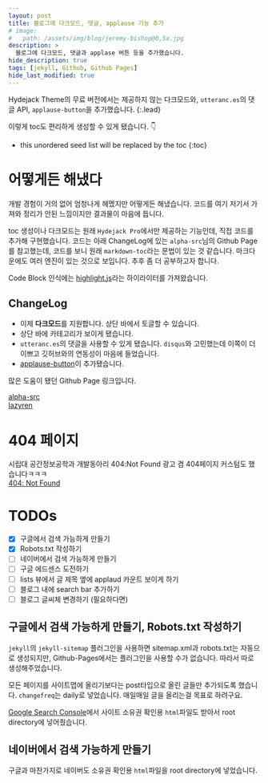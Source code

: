 ```yaml
---
layout: post
title: 블로그에 다크모드, 댓글, applause 기능 추가
# image:
#   path: /assets/img/blog/jeremy-bishop@0,5x.jpg
description: >
  블로그에 다크모드, 댓글과 applase 버튼 등을 추가했습니다.
hide_description: true
tags: [jekyll, Github, Github Pages]
hide_last_modified: true
---
```


Hydejack Theme의 무료 버전에서는 제공하지 않는 다크모드와, `utteranc.es`의 댓글 API, `applause-button`을 추가했습니다.
{:.lead}

이렇게 toc도 편리하게 생성할 수 있게 됐습니다. 👇

- this unordered seed list will be replaced by the toc
  {:toc}

# 어떻게든 해냈다

개발 경험이 거의 없어 엄청나게 헤멨지만 어떻게든 해냈습니다. 코드를 여기 저기서 가져와 정리가 안된 느낌이지만 결과물이 마음에 듭니다.

toc 생성이나 다크모드는 원래 `Hydejack Pro`에서만 제공하는 기능인데, 직접 코드를 추가해 구현했습니다. 코드는 아래 ChangeLog에 있는 `alpha-src`님의 Github Page를 참고했는데, 코드를 보니 원래 `markdown-toc`라는 문법이 있는 것 같습니다. 마크다운에도 여러 엔진이 있는 것으로 보입니다. 추후 좀 더 공부하고자 합니다.

Code Block 인식에는 [highlight.js](https://highlightjs.org/)라는 하이라이터를 가져왔습니다.

## ChangeLog

- 이제 **다크모드**를 지원합니다. 상단 바에서 토글할 수 있습니다.
- 상단 바에 카테고리가 보이게 됐습니다.
- `utteranc.es`의 댓글을 사용할 수 있게 됐습니다. `disqus`와 고민했는데 이쪽이 더 이쁘고 깃허브와의 연동성이 마음에 들었습니다.
- [applause-button](https://applause-button.com/)이 추가됐습니다.

많은 도움이 됐던 Github Page 링크입니다.

[alpha-src](https://alpha-src.github.io/)  
[lazyren](https://lazyren.github.io/)

# 404 페이지

시립대 공간정보공학과 개발동아리 404:Not Found 광고 겸 404페이지 커스텀도 했습니다ㅋㅋㅋ  
[404: Not Found](http://custardcream98.github.io/404)

# TODOs

- [x] 구글에서 검색 가능하게 만들기
- [x] Robots.txt 작성하기
- [ ] 네이버에서 검색 가능하게 만들기
- [ ] 구글 에드센스 도전하기
- [ ] lists 뷰에서 글 제목 옆에 applaud 카운트 보이게 하기
- [ ] 블로그 내에 search bar 추가하기
- [ ] 블로그 글씨체 변경하기 (필요하다면)

## 구글에서 검색 가능하게 만들기, Robots.txt 작성하기

`jekyll`의 `jekyll-sitemap` 플러그인을 사용하면 sitemap.xml과 robots.txt는 자동으로 생성되지만, Github-Pages에서는 플러그인을 사용할 수가 없습니다. 따라서 따로 생성해주었습니다.

모든 페이지를 사이트맵에 올리기보다는 post타입으로 올린 글들만 추가되도록 했습니다. `changefreq`는 daily로 넣었습니다. 매일매일 글을 올리는걸 목표로 하려구요.

[Google Search Console](https://search.google.com/search-console)에서 사이트 소유권 확인용 `html`파일도 받아서 root directory에 넣어줬습니다.

## 네이버에서 검색 가능하게 만들기

구글과 마찬가지로 네이버도 소유권 확인용 `html`파일을 root directory에 넣었습니다.
